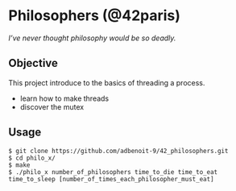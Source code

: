 # Philosophers (@42paris)
*I’ve never thought philosophy would be so deadly.*

## Objective
This project introduce to the basics of threading a process.
- learn how to make threads
- discover the mutex

## Usage
```
$ git clone https://github.com/adbenoit-9/42_philosophers.git
$ cd philo_x/
$ make
$ ./philo_x number_of_philosophers time_to_die time_to_eat time_to_sleep [number_of_times_each_philosopher_must_eat]
```
